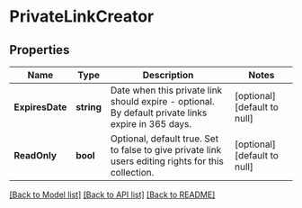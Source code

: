 # PrivateLinkCreator

## Properties
Name | Type | Description | Notes
------------ | ------------- | ------------- | -------------
**ExpiresDate** | **string** | Date when this private link should expire - optional. By default private links expire in 365 days. | [optional] [default to null]
**ReadOnly** | **bool** | Optional, default true. Set to false to give private link users editing rights for this collection. | [optional] [default to null]

[[Back to Model list]](../README.md#documentation-for-models) [[Back to API list]](../README.md#documentation-for-api-endpoints) [[Back to README]](../README.md)


